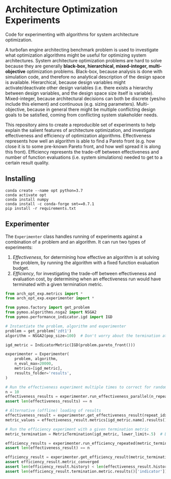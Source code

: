 # Architecture Optimization Experiments

Code for experimenting with algorithms for system architecture optimization.

A turbofan engine architecting benchmark problem is used to investigate what optimization algorithms might be useful
for optimizing system architectures. System architecture optimization problems are hard to solve because they are
generally **black-box, hierarchical, mixed-integer, multi-objective** optimization problems. Black-box, because analysis
is done with simulation code, and therefore no analytical description of the design space is available. Hierarchical,
because design variables might activate/deactivate other design variables (i.e. there exists a hierarchy between design
variables, and the design space size itself is variable). Mixed-integer, because architectural decisions can both be
discrete (yes/no include this element) and continuous (e.g. sizing parameters). Multi-objective, because in general
there might be multiple conflicting design goals to be satisfied, coming from conflicting system stakeholder needs.

This repository aims to create a reproducible set of experiments to help explain the salient features of architecture
optimization, and investigate effectiveness and efficiency of optimization algorithms. Effectiveness represents how
well an algorithm is able to find a Pareto front (e.g. how close it is to some pre-known Pareto front, and how well
spread it is along this front). Efficiency represents the trade-off between effectiveness and number of function
evaluations (i.e. system simulations) needed to get to a certain result quality.

## Installing

```
conda create --name opt python=3.7
conda activate opt
conda install numpy
conda install -c conda-forge smt==0.7.1
pip install -r requirements.txt
```

## Experimenter

The `Experimenter` class handles running of experiments against a combination of a problem and an algorithm. It can run
two types of experiments:
1. *Effectiveness*, for determining how effective an algorithm is at solving the problem, by running the algorithm with
   a fixed function evaluation budget.
2. *Efficiency*, for investigating the trade-off between effectiveness and evaluation cost, by determining when an
   effectiveness run would have terminated with a given termination metric.

```python
from arch_opt_exp.metrics import *
from arch_opt_exp.experimenter import *

from pymoo.factory import get_problem
from pymoo.algorithms.nsga2 import NSGA2
from pymoo.performance_indicator.igd import IGD

# Instantiate the problem, algorithm and experimenter
problem = get_problem('zdt1')
algorithm = NSGA2(pop_size=100)  # Don't worry about the termination at this point

igd_metric = IndicatorMetric(IGD(problem.pareto_front()))

experimenter = Experimenter(
    problem, algorithm,
    n_eval_max=20000,
    metrics=[igd_metric],
    results_folder='results',
)

# Run the effectiveness experiment multiple times to correct for random effects
n = 10
effectiveness_results = experimenter.run_effectiveness_parallel(n_repeat=n)
assert len(effectiveness_results) == n

# Alternative (offline) loading of results
effectiveness_result = experimenter.get_effectiveness_result(repeat_idx=0)
metric_values = effectiveness_result.metrics[igd_metric.name].results()['indicator']

# Run the efficiency experiment with a given termination metric
metric_termination = MetricTermination(igd_metric, lower_limit=.5)  # Define convergence limit

efficiency_results = experimenter.run_efficiency_repeated(metric_termination)
assert len(effectiveness_result) == n

efficiency_result = experimenter.get_efficiency_result(metric_termination, repeat_idx=0)
assert efficiency_result.metric_converged
assert len(efficiency_result.history) < len(effectiveness_result.history)
assert len(efficiency_result.termination.metric.results()['indicator']) == len(efficiency_result.history)
```
